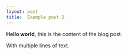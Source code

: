 ```yaml
---
layout: post
title:  Example post 2
---
```


**Hello world**, this is the content of the blog post.

With multiple lines of text.